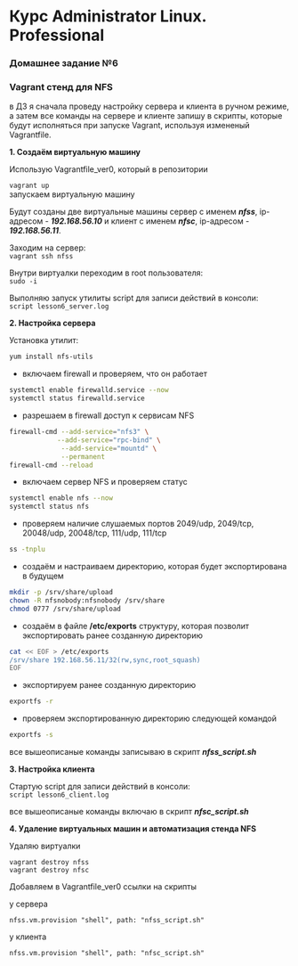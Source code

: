 # Курс Administrator Linux. Professional

### Домашнее задание №6
### Vagrant стенд для NFS

в ДЗ я сначала проведу настройку сервера и клиента в ручном режиме, а затем все команды на сервере и клиенте запишу в скрипты, которые будут исполняться при запуске Vagrant, используя измененый Vagrantfile.

**1. Создаём виртуальную машину**  
  
Использую Vagrantfile_ver0, который в репозитории    
  
  

```vagrant up ```  
запускаем виртуальную машину  
  
Будут созданы две виртуальные машины сервер с именем **_nfss_**, ip-адресом - **_192.168.56.10_** и клиент с именем **_nfsc_**, ip-адресом - **_192.168.56.11_**.  

Заходим на сервер:  
```vagrant ssh nfss```  

Внутри виртуалки переходим в root пользователя:  
```sudo -i```  

Выполняю запуск утилиты script для записи действий в консоли:  
```script lesson6_server.log```  

**2. Настройка сервера**  

Установка утилит:  
```bash
yum install nfs-utils
```  

- включаем firewall и проверяем, что он работает  

```bash
systemctl enable firewalld.service --now
systemctl status firewalld.service
```
- разрешаем в firewall доступ к сервисам NFS  
```bash
firewall-cmd --add-service="nfs3" \
            --add-service="rpc-bind" \
             --add-service="mountd" \
             --permanent
firewall-cmd --reload
```
- включаем сервер NFS и проверяем статус  
```bash
systemctl enable nfs --now
systemctl status nfs
```
- проверяем наличие слушаемых портов 2049/udp, 2049/tcp, 20048/udp, 20048/tcp, 111/udp, 111/tcp  
```bash
ss -tnplu
```
- создаём и настраиваем директорию, которая будет экспортирована в будущем  
```bash
mkdir -p /srv/share/upload
chown -R nfsnobody:nfsnobody /srv/share
chmod 0777 /srv/share/upload
```
- создаём в файле __/etc/exports__ структуру, которая позволит экспортировать ранее созданную директорию
```bash
cat << EOF > /etc/exports
/srv/share 192.168.56.11/32(rw,sync,root_squash)
EOF
```
- экспортируем ранее созданную директорию
```bash
exportfs -r
```
- проверяем экспортированную директорию следующей командой
```bash
exportfs -s
```

все вышеописаные команды записываю в скрипт **_nfss_script.sh_**

**3. Настройка клиента**  

Стартую script для записи действий в консоли:  
```script lesson6_client.log```  


все вышеописаные команды включаю в скрипт **_nfsc_script.sh_**

**4. Удаление виртуальных машин и автоматизация стенда NFS**

Удаляю виртуалки

```
vagrant destroy nfss
vagrant destroy nfsc
```

Добавляем в Vagrantfile_ver0 ссылки на скрипты

у сервера  
```
nfss.vm.provision "shell", path: "nfss_script.sh"
```
  
у клиента  
```
nfss.vm.provision "shell", path: "nfsc_script.sh"
```


